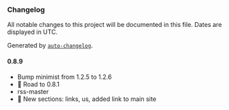 ### Changelog

All notable changes to this project will be documented in this file. Dates are displayed in UTC.

Generated by [`auto-changelog`](https://github.com/CookPete/auto-changelog).

#### 0.8.9

- Bump minimist from 1.2.5 to 1.2.6
- 🎉 Road to 0.8.1
- rss-master
- 🎉 New sections: links, us, added link to main site
